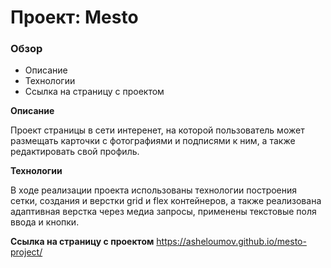 # Проект: Mesto

### Обзор

- Описание
- Технологии
- Ссылка на страницу с проектом

**Описание**

Проект страницы в сети интеренет, на которой пользователь может размещать карточки с фотографиями и подписями к ним, а также редактировать свой профиль.

**Технологии**

В ходе реализации проекта использованы технологии построения сетки, создания и верстки grid и flex контейнеров, а также реализована адаптивная верстка через медиа запросы, применены текстовые поля ввода и кнопки.

**Ссылка на страницу с проектом**
https://asheloumov.github.io/mesto-project/
